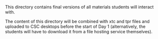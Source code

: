 This directory contains final versions of all materials students will interact with.

The content of this directory will be combined with xtc and tpr files and uploaded
to CSC desktops before the start of Day 1 (alternatively, the students will have to
download it from a file hosting service themselves).
